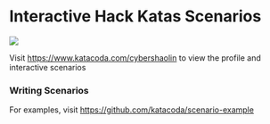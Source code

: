 # Interactive Hack Katas Scenarios

[![](http://shields.katacoda.com/katacoda/cybershaolin/count.svg)](https://www.katacoda.com/cybershaolin "Get your profile on Katacoda.com")

Visit https://www.katacoda.com/cybershaolin to view the profile and interactive scenarios

### Writing Scenarios
For examples, visit https://github.com/katacoda/scenario-example

